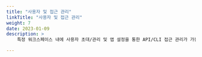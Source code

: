 ```yaml
---
title: "사용자 및 접근 관리"
linkTitle: "사용자 및 접근 관리"
weight: 7
date: 2023-01-09
description: >
    특정 워크스페이스 내에 사용자 초대/관리 및 앱 설정을 통한 API/CLI 접근 관리가 가능합니다.

---
```


